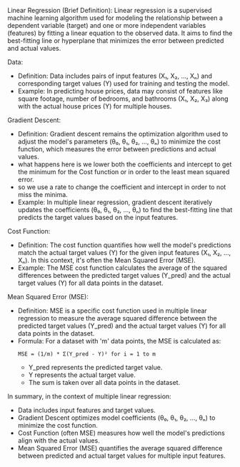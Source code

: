 Linear Regression (Brief Definition):
Linear regression is a supervised machine learning algorithm used for modeling the relationship between a dependent variable (target) and one or more independent variables (features) by fitting a linear equation to the observed data. It aims to find the best-fitting line or hyperplane that minimizes the error between predicted and actual values.

Data:

- Definition: Data includes pairs of input features (X₁, X₂, ..., Xₙ) and corresponding target values (Y) used for training and testing the model.
- Example: In predicting house prices, data may consist of features like square footage, number of bedrooms, and bathrooms (X₁, X₂, X₃) along with the actual house prices (Y) for multiple houses.

Gradient Descent:

- Definition: Gradient descent remains the optimization algorithm used to adjust the model's parameters (θ₀, θ₁, θ₂, ..., θₙ) to minimize the cost function, which measures the error between predictions and actual values.
- what happens here is we lower both the coefficients and intercept to get the minimum for the Cost function or in order to the least mean squared error.
- so we use a rate to change the coefficient and intercept in order to not miss the minima.
- Example: In multiple linear regression, gradient descent iteratively updates the coefficients (θ₀, θ₁, θ₂, ..., θₙ) to find the best-fitting line that predicts the target values based on the input features.

Cost Function:

- Definition: The cost function quantifies how well the model's predictions match the actual target values (Y) for the given input features (X₁, X₂, ..., Xₙ). In this context, it's often the Mean Squared Error (MSE).
- Example: The MSE cost function calculates the average of the squared differences between the predicted target values (Y_pred) and the actual target values (Y) for all data points in the dataset.

Mean Squared Error (MSE):

- Definition: MSE is a specific cost function used in multiple linear regression to measure the average squared difference between the predicted target values (Y_pred) and the actual target values (Y) for all data points in the dataset.
- Formula: For a dataset with 'm' data points, the MSE is calculated as:
  ```
  MSE = (1/m) * Σ(Y_pred - Y)² for i = 1 to m
  ```
  - Y_pred represents the predicted target value.
  - Y represents the actual target value.
  - The sum is taken over all data points in the dataset.

In summary, in the context of multiple linear regression:
- Data includes input features and target values.
- Gradient Descent optimizes model coefficients (θ₀, θ₁, θ₂, ..., θₙ) to minimize the cost function.
- Cost Function (often MSE) measures how well the model's predictions align with the actual values.
- Mean Squared Error (MSE) quantifies the average squared difference between predicted and actual target values for multiple input features.

